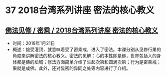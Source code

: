 # 37 2018台湾系列讲座 密法的核心教义

## [佛法见修 / 密乘 / 2018台湾系列讲座 密法的核心教义](https://www.fohuifayu.com/index.php/huideng-jiangtang/fofa-jianxiu/mi-cheng/8546-l18008)

- 时间：2018年1月21日
- 概述：接受灌顶，就意味着受了密乘戒，进入了密法。本课分别从见修行果的角度来讲解密法的核心教义。密法的见解：心的本性即是佛，世界包括人的身体都是佛的坛城；修法方面简单介绍了生起次第和圆满次第；行为是密乘戒；果就是成佛。此外，还对显密的异同之处等内容进行了介绍。
